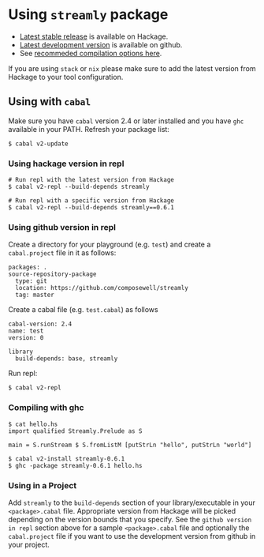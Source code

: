# Using `streamly` package

* [Latest stable release](https://hackage.haskell.org/package/streamly) is available on
  Hackage.
* [Latest development version](https://github.com/composewell/streamly) is
  available on github.
* See [recommeded compilation options here](docs/Build.md).

If you are using `stack` or `nix` please make sure to add the latest version
from Hackage to your tool configuration.

## Using with `cabal`

Make sure you have `cabal` version 2.4 or later installed and you have `ghc`
available in your PATH. Refresh your package list:

```
$ cabal v2-update
```

### Using hackage version in repl

```
# Run repl with the latest version from Hackage
$ cabal v2-repl --build-depends streamly

# Run repl with a specific version from Hackage
$ cabal v2-repl --build-depends streamly==0.6.1
```

### Using github version in repl

Create a directory for your playground (e.g. `test`) and create a
`cabal.project` file in it as follows:

```
packages: .
source-repository-package
  type: git
  location: https://github.com/composewell/streamly
  tag: master
```

Create a cabal file (e.g. `test.cabal`) as follows

```
cabal-version: 2.4
name: test
version: 0

library
  build-depends: base, streamly
```

Run repl:

```
$ cabal v2-repl
```

### Compiling with ghc

```
$ cat hello.hs
import qualified Streamly.Prelude as S

main = S.runStream $ S.fromListM [putStrLn "hello", putStrLn "world"]
```

```
$ cabal v2-install streamly-0.6.1
$ ghc -package streamly-0.6.1 hello.hs
```

### Using in a Project

Add `streamly` to the `build-depends` section of your library/executable in
your `<package>.cabal` file. Appropriate version from Hackage will be picked
depending on the version bounds that you specify. See the `github version in
repl` section above for a sample `<package>.cabal` file and optionally the
`cabal.project` file if you want to use the development version from github in
your project.
